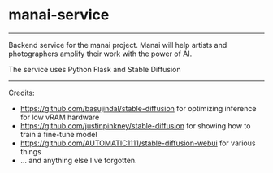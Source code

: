 # manai-service
---
Backend service for the manai project. Manai will help artists and photographers amplify their work with the power of AI.

The service uses Python Flask and Stable Diffusion


---
Credits:

- https://github.com/basujindal/stable-diffusion for optimizing inference for low vRAM hardware
- https://github.com/justinpinkney/stable-diffusion for showing how to train a fine-tune model
- https://github.com/AUTOMATIC1111/stable-diffusion-webui for various things
- ... and anything else I've forgotten.
